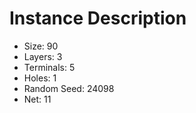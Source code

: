 # Instance Description

* Size: 90
* Layers: 3
* Terminals: 5
* Holes: 1
* Random Seed: 24098
* Net: 11
